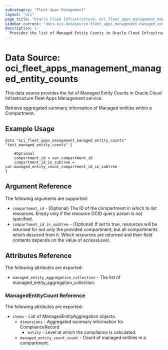 ```yaml
---
subcategory: "Fleet Apps Management"
layout: "oci"
page_title: "Oracle Cloud Infrastructure: oci_fleet_apps_management_managed_entity_counts"
sidebar_current: "docs-oci-datasource-fleet_apps_management-managed_entity_counts"
description: |-
  Provides the list of Managed Entity Counts in Oracle Cloud Infrastructure Fleet Apps Management service
---
```


# Data Source: oci_fleet_apps_management_managed_entity_counts
This data source provides the list of Managed Entity Counts in Oracle Cloud Infrastructure Fleet Apps Management service.

Retrieve  aggregated summary information of Managed entities within a Compartment.


## Example Usage

```hcl
data "oci_fleet_apps_management_managed_entity_counts" "test_managed_entity_counts" {

	#Optional
	compartment_id = var.compartment_id
	compartment_id_in_subtree = var.managed_entity_count_compartment_id_in_subtree
}
```

## Argument Reference

The following arguments are supported:

* `compartment_id` - (Optional) The ID of the compartment in which to list resources. Empty only if the resource OCID query param is not specified. 
* `compartment_id_in_subtree` - (Optional) If set to true, resources will be returned for not only the provided compartment, but all compartments which descend from it. Which resources are returned and their field contents depends on the value of accessLevel. 


## Attributes Reference

The following attributes are exported:

* `managed_entity_aggregation_collection` - The list of managed_entity_aggregation_collection.

### ManagedEntityCount Reference

The following attributes are exported:

* `items` - List of ManagedEntityAggregation objects.
	* `dimensions` - Aggregated summary information for ComplianceRecord
		* `entity` - Level at which the compliance is calculated.
	* `managed_entity_count_count` - Count of managed entities in a compartment.

